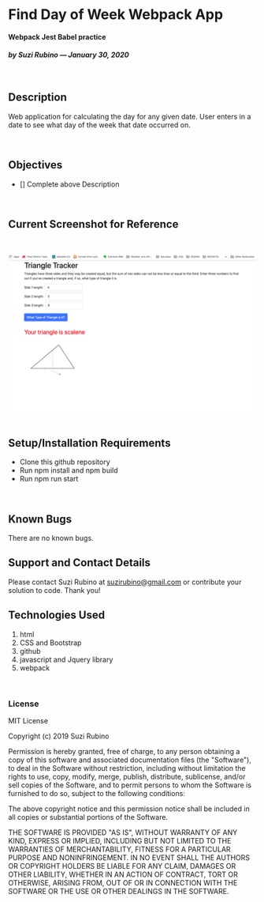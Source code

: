 # Find Day of Week Webpack App
#### Webpack Jest Babel practice
#### _**by Suzi Rubino — January 30, 2020**_
<br>

## Description
Web application for calculating the day for any given date. User enters in a date to see what day of the week that date occurred on.

<br>

## Objectives
- [] Complete above Description


<br>

## Current Screenshot for Reference
<br>

![alt text](https://raw.githubusercontent.com/rerun1/triangleTracker/master/img/screenShot8-7-19.png)
<br>
<br>

## Setup/Installation Requirements
* Clone this github repository
* Run npm install and npm build
* Run npm run start
<br>

## Known Bugs
 There are no known bugs.
 <br>

## Support and Contact Details
Please contact Suzi Rubino at suzirubino@gmail.com or contribute your solution to code. Thank you!
<br>

## Technologies Used
1. html
2. CSS and Bootstrap
3. github
4. javascript and Jquery library
5. webpack

<br>

### License
MIT License

Copyright (c) 2019 Suzi Rubino

Permission is hereby granted, free of charge, to any person obtaining a copy
of this software and associated documentation files (the "Software"), to deal
in the Software without restriction, including without limitation the rights
to use, copy, modify, merge, publish, distribute, sublicense, and/or sell
copies of the Software, and to permit persons to whom the Software is
furnished to do so, subject to the following conditions:

The above copyright notice and this permission notice shall be included in all
copies or substantial portions of the Software.

THE SOFTWARE IS PROVIDED "AS IS", WITHOUT WARRANTY OF ANY KIND, EXPRESS OR
IMPLIED, INCLUDING BUT NOT LIMITED TO THE WARRANTIES OF MERCHANTABILITY,
FITNESS FOR A PARTICULAR PURPOSE AND NONINFRINGEMENT. IN NO EVENT SHALL THE
AUTHORS OR COPYRIGHT HOLDERS BE LIABLE FOR ANY CLAIM, DAMAGES OR OTHER
LIABILITY, WHETHER IN AN ACTION OF CONTRACT, TORT OR OTHERWISE, ARISING FROM,
OUT OF OR IN CONNECTION WITH THE SOFTWARE OR THE USE OR OTHER DEALINGS IN THE
SOFTWARE.
